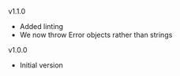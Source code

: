 v1.1.0

* Added linting
* We now throw Error objects rather than strings

v1.0.0

* Initial version
